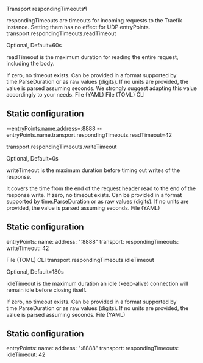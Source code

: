 Transport
respondingTimeouts¶

respondingTimeouts are timeouts for incoming requests to the Traefik instance. Setting them has no effect for UDP entryPoints.
transport.respondingTimeouts.readTimeout

Optional, Default=60s

readTimeout is the maximum duration for reading the entire request, including the body.

If zero, no timeout exists.
Can be provided in a format supported by time.ParseDuration or as raw values (digits). If no units are provided, the value is parsed assuming seconds. We strongly suggest adapting this value accordingly to your needs.
File (YAML)
File (TOML)
CLI

## Static configuration

--entryPoints.name.address=:8888
--entryPoints.name.transport.respondingTimeouts.readTimeout=42

transport.respondingTimeouts.writeTimeout

Optional, Default=0s

writeTimeout is the maximum duration before timing out writes of the response.

It covers the time from the end of the request header read to the end of the response write. If zero, no timeout exists.
Can be provided in a format supported by time.ParseDuration or as raw values (digits). If no units are provided, the value is parsed assuming seconds.
File (YAML)

## Static configuration

entryPoints:
name:
address: ":8888"
transport:
respondingTimeouts:
writeTimeout: 42

File (TOML)
CLI
transport.respondingTimeouts.idleTimeout

Optional, Default=180s

idleTimeout is the maximum duration an idle (keep-alive) connection will remain idle before closing itself.

If zero, no timeout exists.
Can be provided in a format supported by time.ParseDuration or as raw values (digits). If no units are provided, the value is parsed assuming seconds.
File (YAML)

## Static configuration

entryPoints:
name:
address: ":8888"
transport:
respondingTimeouts:
idleTimeout: 42
